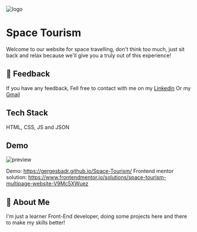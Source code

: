 ![logo](https://github.com/GergesBadr/Space-Tourism/assets/110337209/94f81d42-9313-4e3c-8527-ab5710553f13)


# Space Tourism

Welcome to our website for space travelling, don't think too much, just sit back and relax because we'll give you a truly out of this experience!


## 📌 Feedback

If you have any feedback, Fell free to contact with me on my [LinkedIn](https://www.linkedin.com/in/gerges-badr-9a6224245/) Or my [Gmail](gergesbadr77@gmail.com)

## Tech Stack
HTML, CSS, JS and JSON

## Demo
![preview](https://github.com/GergesBadr/Space-Tourism/assets/110337209/6caea4b7-e9d8-420b-bdba-14c335a41d8a)

Demo: https://gergesbadr.github.io/Space-Tourism/
Frontend mentor solution: https://www.frontendmentor.io/solutions/space-tourism-multipage-website-V9Mc5XWuez


## 🚀 About Me
I'm just a learner Front-End developer, doing some projects here and there to make my skills better!
